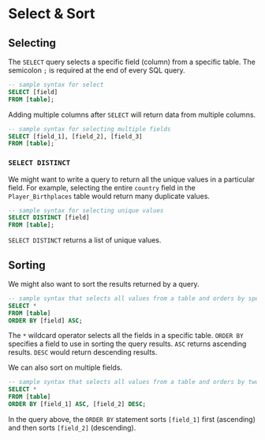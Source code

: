 # Select & Sort

## Selecting

The `SELECT` query selects a specific field (column) from a specific table. The semicolon `;` is required at the end of every SQL query.

```SQL
-- sample syntax for select
SELECT [field]
FROM [table];
```

Adding multiple columns after `SELECT` will return data from multiple columns.

```SQL
-- sample syntax for selecting multiple fields
SELECT [field_1], [field_2], [field_3]
FROM [table];
```

### `SELECT DISTINCT`

We might want to write a query to return all the unique values in a particular field. For example, selecting the entire `country` field in the `Player_Birthplaces` table would return many duplicate values.

```SQL
-- sample syntax for selecting unique values
SELECT DISTINCT [field]
FROM [table];
```

`SELECT DISTINCT` returns a list of unique values.

## Sorting

We might also want to sort the results returned by a query.

```SQL
-- sample syntax that selects all values from a table and orders by specific file
SELECT *
FROM [table]
ORDER BY [field] ASC;
```

The `*` wildcard operator selects all the fields in a specific table. `ORDER BY` specifies a field to use in sorting the query results. `ASC` returns ascending results. `DESC` would return descending results.

We can also sort on multiple fields.

```SQL
-- sample syntax that selects all values from a table and orders by two fields
SELECT *
FROM [table]
ORDER BY [field_1] ASC, [field_2] DESC;
```

In the query above, the `ORDER BY` statement sorts `[field_1]` first (ascending) and then sorts `[field_2]` (descending).